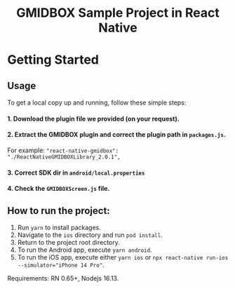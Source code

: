 

<h1 align="center">GMIDBOX Sample Project in React Native </h1>


<!-- GETTING STARTED -->
# Getting Started

## Usage
To get a local copy up and running, follow these simple steps:
#### 1. Download the plugin file we provided (on your request).
#### 2. Extract the GMIDBOX plugin and correct the plugin path in `packages.js`.
For example: `"react-native-gmidbox": "./ReactNativeGMIDBOXLibrary_2.0.1",`
#### 3. Correct SDK dir in `android/local.properties`
#### 4. Check the `GMIDBOXScreen.js` file.

## How to run the project:

1. Run `yarn` to install packages.
2. Navigate to the `ios` directory and run `pod install`.
3. Return to the project root directory.
4. To run the Android app, execute `yarn android`.
5. To run the iOS app, execute either `yarn ios` or `npx react-native run-ios --simulator="iPhone 14 Pro"`.

Requirements: RN 0.65+, Nodejs 16.13.




